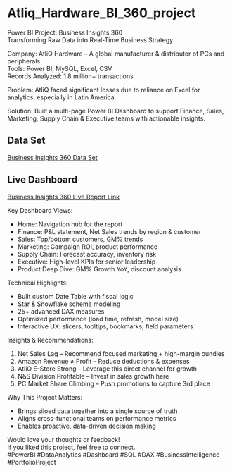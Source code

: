 # Atliq_Hardware_BI_360_project

Power BI Project: Business Insights 360  
Transforming Raw Data into Real-Time Business Strategy

Company: AtliQ Hardware – A global manufacturer & distributor of PCs and peripherals  
Tools: Power BI, MySQL, Excel, CSV  
Records Analyzed: 1.8 million+ transactions

Problem:
AtliQ faced significant losses due to reliance on Excel for analytics, especially in Latin America.

Solution:
Built a multi-page Power BI Dashboard to support Finance, Sales, Marketing, Supply Chain & Executive teams with actionable insights.

## Data Set 

[Business Insights 360 Data Set](https://drive.google.com/file/d/1Z9TYFKhDUK2BZ5_nHaGbMPLEMOLIOpMO/view?usp=sharing)

## Live Dashboard

[Business Insights 360 Live Report Link](https://app.powerbi.com/view?r=eyJrIjoiYjZkMTY4ODktOWE1NS00MjQ4LWIxMDQtZWVkNTZhNGU4MThhIiwidCI6ImM2ZTU0OWIzLTVmNDUtNDAzMi1hYWU5LWQ0MjQ0ZGM1YjJjNCJ9)


Key Dashboard Views:
- Home: Navigation hub for the report
- Finance: P&L statement, Net Sales trends by region & customer
- Sales: Top/bottom customers, GM% trends
- Marketing: Campaign ROI, product performance
- Supply Chain: Forecast accuracy, inventory risk
- Executive: High-level KPIs for senior leadership
- Product Deep Dive: GM% Growth YoY, discount analysis

Technical Highlights:
- Built custom Date Table with fiscal logic
- Star & Snowflake schema modeling
- 25+ advanced DAX measures
- Optimized performance (load time, refresh, model size)
- Interactive UX: slicers, tooltips, bookmarks, field parameters

Insights & Recommendations:
1. Net Sales Lag – Recommend focused marketing + high-margin bundles
2. Amazon Revenue ≠ Profit – Reduce deductions & expenses
3. AtliQ E-Store Strong – Leverage this direct channel for growth
4. N&S Division Profitable – Invest in sales growth here
5. PC Market Share Climbing – Push promotions to capture 3rd place

Why This Project Matters:
- Brings siloed data together into a single source of truth
- Aligns cross-functional teams on performance metrics
- Enables proactive, data-driven decision making

Would love your thoughts or feedback!  
If you liked this project, feel free to connect.  
#PowerBI #DataAnalytics #Dashboard #SQL #DAX #BusinessIntelligence #PortfolioProject
